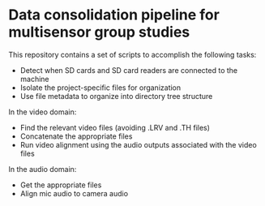 # Data consolidation pipeline for multisensor group studies

This repository contains a set of scripts to accomplish the following tasks:
* Detect when SD cards and SD card readers are connected to the machine
* Isolate the project-specific files for organization
* Use file metadata to organize into directory tree structure

In the video domain:
* Find the relevant video files (avoiding .LRV and .TH files)
* Concatenate the appropriate files
* Run video alignment using the audio outputs associated with the video files

In the audio domain:
* Get the appropriate files
* Align mic audio to camera audio


